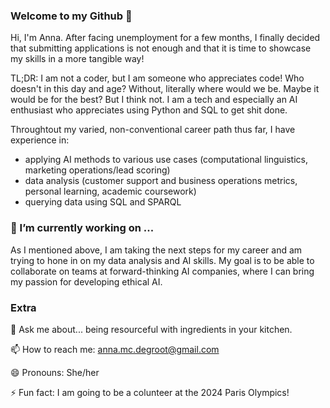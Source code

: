 ### Welcome to my Github 👋

Hi, I'm Anna. After facing unemployment for a few months, I finally decided that submitting applications is not enough and that it is time to showcase my skills in a more tangible way!

TL;DR: I am not a coder, but I am someone who appreciates code! Who doesn't in this day and age? Without, literally where would we be. Maybe it would be for the best? But I think not. I am a tech and especially an AI enthusiast who appreciates using Python and SQL to get shit done. 

Throughtout my varied, non-conventional career path thus far, I have experience in:
- applying AI methods to various use cases (computational linguistics, marketing operations/lead scoring)
- data analysis (customer support and business operations metrics, personal learning, academic coursework)
- querying data using SQL and SPARQL

### 🌱 I’m currently working on ...
As I mentioned above, I am taking the next steps for my career and am trying to hone in on my data analysis and AI skills. My goal is to be able to collaborate on teams at forward-thinking AI companies, where I can bring my passion for developing ethical AI. 

### Extra
💬 Ask me about... being resourceful with ingredients in your kitchen.

📫 How to reach me: anna.mc.degroot@gmail.com

😄 Pronouns: She/her

⚡ Fun fact: I am going to be a colunteer at the 2024 Paris Olympics!

